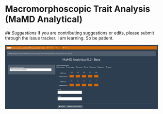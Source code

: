 # Macromorphoscopic Trait Analysis (MaMD Analytical)

_## Suggestions_
If you are contributing suggestions or edits, please submit through the Issue tracker. I am learning. So be patient.

![Image of mamd](https://github.com/hefnerj1/macromorphoscopic/blob/master/MaMD.JPG)
